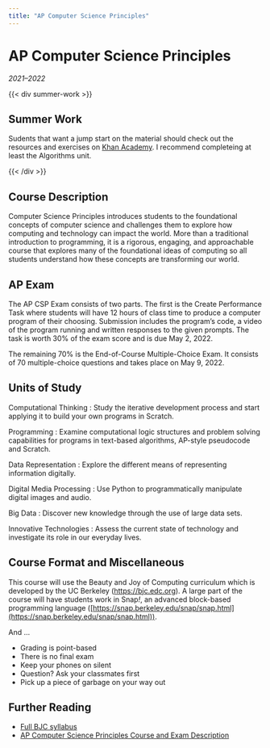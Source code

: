 ```yaml
---
title: "AP Computer Science Principles"
---
```


# AP Computer Science Principles
_2021–2022_


{{< div summer-work >}}

## Summer Work

Sudents that want a jump start on the material should check out the resources and exercises on [Khan Academy](https://www.khanacademy.org/computing/ap-computer-science-principles). I recommend completeing at least the Algorithms unit.

{{< /div >}}


## Course Description

Computer Science Principles introduces students to the foundational concepts of computer science and challenges them to explore how computing and technology can impact the world. More than a traditional introduction to programming, it is a rigorous, engaging, and approachable course that explores many of the foundational ideas of computing so all students understand how these concepts are transforming our world.

## AP Exam

The AP CSP Exam consists of two parts. The first is the Create Performance Task where students will have 12 hours of class time to produce a computer program of their choosing. Submission includes the program’s code, a video of the program running and written responses to the given prompts. The task is worth 30% of the exam score and is due May 2, 2022.

The remaining 70% is the End-of-Course Multiple-Choice Exam. It consists of 70 multiple-choice questions and takes place on May 9, 2022.

## Units of Study

Computational Thinking
: Study the iterative development process and start applying it to build your own programs in Scratch.

Programming
: Examine computational logic structures and problem solving capabilities for programs in text-based algorithms, AP-style pseudocode and Scratch.

Data Representation
: Explore the different means of representing information digitally.

Digital Media Processing
: Use Python to programmatically manipulate digital images and audio.

Big Data
: Discover new knowledge through the use of large data sets.

Innovative Technologies
: Assess the current state of technology and investigate its role in our everyday lives.

## Course Format and Miscellaneous

This course will use the Beauty and Joy of Computing curriculum which is developed by the UC Berkeley (https://bjc.edc.org). A large part of the course will have students work in Snap<em>!</em>, an advanced block-based programming language ([https://snap.berkeley.edu/snap/snap.html](https://snap.berkeley.edu/snap/snap.html)).

And ...

- Grading is point-based
- There is no final exam
- Keep your phones on silent
- Question? Ask your classmates first
- Pick up a piece of garbage on your way out

## Further Reading

- [Full BJC syllabus](https://bjc.edc.org/bjc-r/docs/BJC-Syllabus-2020.pdf)
- [AP Computer Science Principles Course and Exam Description](https://apcentral.collegeboard.org/pdf/ap-computer-science-principles-course-and-exam-description.pdf?course=ap-computer-science-principles)